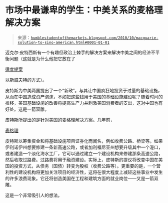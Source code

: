 <!--yml

分类：未分类

日期：2024-05-18 04:32:37

-->

# 市场中最谦卑的学生：中美关系的麦格理解决方案

> 来源：[`humblestudentofthemarkets.blogspot.com/2010/10/macquarie-solution-to-sino-american.html#0001-01-01`](https://humblestudentofthemarkets.blogspot.com/2010/10/macquarie-solution-to-sino-american.html#0001-01-01)

迈克尔·皮特西斯有一个有趣但政治上棘手的解决方案来解决中美之间的经济不平衡问题（这就是为什么他把它放在了

[适度提案](http://art-bin.com/art/omodest.html)

以斯威夫特的方式）。

皮特斯为中美两国提出了一个“新政”。与其让中国疯狂地投资于过量的基础设施，从而在中国造成资产泡沫，不如把这些钱用于美国的基础设施建设呢？随着时间的推移，美国基础设施的改善将提高生产力并刺激美国消费者的支出，这对中国也有好处。这是一箭双雕。

皮特斯所提出的是针对美国的麦格理解决方案。几年前，

[麦格理](http://www.macquarie.com.au/)

皮特斯以筹集资金和将基础设施项目证券化而闻名，例如收费公路、桥梁等。如果伊利诺伊州想要修建一条新高速公路，或者加利福尼亚州想要升级其中一个港口，或者建造一个淡化海水工厂，它可以通过建立一个建设机构来修建那条高速公路，然后收取过路费。过路费将用于融资建设。实际上，皮特斯的提议将改变中国在美国的投资方式，从债务（国债）转变为股权（收费公路等）。更重要的是，一个营利性的建设机构将更加关注项目的经济性，这将在很大程度上减轻这些事业中发生的许多浪费现象。它还将创造美国在工程和建筑方面的就业岗位——又是一箭双雕。

这是一个非常吸引人的想法。
